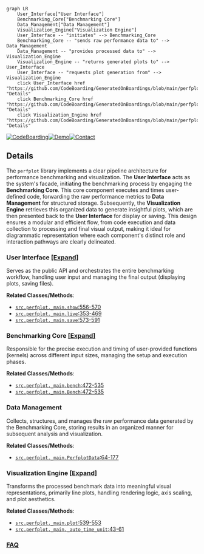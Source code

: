 ```mermaid
graph LR
    User_Interface["User Interface"]
    Benchmarking_Core["Benchmarking Core"]
    Data_Management["Data Management"]
    Visualization_Engine["Visualization Engine"]
    User_Interface -- "initiates" --> Benchmarking_Core
    Benchmarking_Core -- "sends raw performance data to" --> Data_Management
    Data_Management -- "provides processed data to" --> Visualization_Engine
    Visualization_Engine -- "returns generated plots to" --> User_Interface
    User_Interface -- "requests plot generation from" --> Visualization_Engine
    click User_Interface href "https://github.com/CodeBoarding/GeneratedOnBoardings/blob/main/perfplot/User_Interface.md" "Details"
    click Benchmarking_Core href "https://github.com/CodeBoarding/GeneratedOnBoardings/blob/main/perfplot/Benchmarking_Core.md" "Details"
    click Visualization_Engine href "https://github.com/CodeBoarding/GeneratedOnBoardings/blob/main/perfplot/Visualization_Engine.md" "Details"
```

[![CodeBoarding](https://img.shields.io/badge/Generated%20by-CodeBoarding-9cf?style=flat-square)](https://github.com/CodeBoarding/CodeBoarding)[![Demo](https://img.shields.io/badge/Try%20our-Demo-blue?style=flat-square)](https://www.codeboarding.org/demo)[![Contact](https://img.shields.io/badge/Contact%20us%20-%20contact@codeboarding.org-lightgrey?style=flat-square)](mailto:contact@codeboarding.org)

## Details

The `perfplot` library implements a clear pipeline architecture for performance benchmarking and visualization. The **User Interface** acts as the system's facade, initiating the benchmarking process by engaging the **Benchmarking Core**. This core component executes and times user-defined code, forwarding the raw performance metrics to **Data Management** for structured storage. Subsequently, the **Visualization Engine** retrieves this organized data to generate insightful plots, which are then presented back to the **User Interface** for display or saving. This design ensures a modular and efficient flow, from code execution and data collection to processing and final visual output, making it ideal for diagrammatic representation where each component's distinct role and interaction pathways are clearly delineated.

### User Interface [[Expand]](./User_Interface.md)
Serves as the public API and orchestrates the entire benchmarking workflow, handling user input and managing the final output (displaying plots, saving files).


**Related Classes/Methods**:

- <a href="https://github.com/nschloe/perfplot/blob/main/src/perfplot/_main.py#L556-L570" target="_blank" rel="noopener noreferrer">`src.perfplot._main.show`:556-570</a>
- <a href="https://github.com/nschloe/perfplot/blob/main/src/perfplot/_main.py#L353-L469" target="_blank" rel="noopener noreferrer">`src.perfplot._main.live`:353-469</a>
- <a href="https://github.com/nschloe/perfplot/blob/main/src/perfplot/_main.py#L573-L591" target="_blank" rel="noopener noreferrer">`src.perfplot._main.save`:573-591</a>


### Benchmarking Core [[Expand]](./Benchmarking_Core.md)
Responsible for the precise execution and timing of user-provided functions (kernels) across different input sizes, managing the setup and execution phases.


**Related Classes/Methods**:

- <a href="https://github.com/nschloe/perfplot/blob/main/src/perfplot/_main.py#L472-L535" target="_blank" rel="noopener noreferrer">`src.perfplot._main.bench`:472-535</a>
- <a href="https://github.com/nschloe/perfplot/blob/main/src/perfplot/_main.py#L472-L535" target="_blank" rel="noopener noreferrer">`src.perfplot._main.Bench`:472-535</a>


### Data Management
Collects, structures, and manages the raw performance data generated by the Benchmarking Core, storing results in an organized manner for subsequent analysis and visualization.


**Related Classes/Methods**:

- <a href="https://github.com/nschloe/perfplot/blob/main/src/perfplot/_main.py#L64-L177" target="_blank" rel="noopener noreferrer">`src.perfplot._main.PerfplotData`:64-177</a>


### Visualization Engine [[Expand]](./Visualization_Engine.md)
Transforms the processed benchmark data into meaningful visual representations, primarily line plots, handling rendering logic, axis scaling, and plot aesthetics.


**Related Classes/Methods**:

- <a href="https://github.com/nschloe/perfplot/blob/main/src/perfplot/_main.py#L539-L553" target="_blank" rel="noopener noreferrer">`src.perfplot._main.plot`:539-553</a>
- <a href="https://github.com/nschloe/perfplot/blob/main/src/perfplot/_main.py#L43-L61" target="_blank" rel="noopener noreferrer">`src.perfplot._main._auto_time_unit`:43-61</a>




### [FAQ](https://github.com/CodeBoarding/GeneratedOnBoardings/tree/main?tab=readme-ov-file#faq)